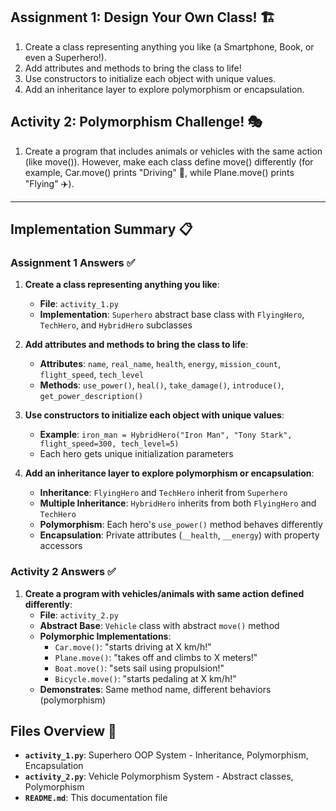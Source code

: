 ## Assignment 1: Design Your Own Class! 🏗️

1. Create a class representing anything you like (a Smartphone, Book, or even a
   Superhero!).
2. Add attributes and methods to bring the class to life!
3. Use constructors to initialize each object with unique values.
4. Add an inheritance layer to explore polymorphism or encapsulation.

## Activity 2: Polymorphism Challenge! 🎭

1. Create a program that includes animals or vehicles with the same action (like
   move()). However, make each class define move() differently (for example,
   Car.move() prints "Driving" 🚗, while Plane.move() prints "Flying" ✈️).

---

## Implementation Summary 📋

### Assignment 1 Answers ✅

1. **Create a class representing anything you like**:
   - **File**: `activity_1.py`
   - **Implementation**: `Superhero` abstract base class with `FlyingHero`,
     `TechHero`, and `HybridHero` subclasses

2. **Add attributes and methods to bring the class to life**:
   - **Attributes**: `name`, `real_name`, `health`, `energy`, `mission_count`,
     `flight_speed`, `tech_level`
   - **Methods**: `use_power()`, `heal()`, `take_damage()`, `introduce()`,
     `get_power_description()`

3. **Use constructors to initialize each object with unique values**:
   - **Example**:
     `iron_man = HybridHero("Iron Man", "Tony Stark", flight_speed=300, tech_level=5)`
   - Each hero gets unique initialization parameters

4. **Add an inheritance layer to explore polymorphism or encapsulation**:
   - **Inheritance**: `FlyingHero` and `TechHero` inherit from `Superhero`
   - **Multiple Inheritance**: `HybridHero` inherits from both `FlyingHero` and
     `TechHero`
   - **Polymorphism**: Each hero's `use_power()` method behaves differently
   - **Encapsulation**: Private attributes (`__health`, `__energy`) with
     property accessors

### Activity 2 Answers ✅

1. **Create a program with vehicles/animals with same action defined
   differently**:
   - **File**: `activity_2.py`
   - **Abstract Base**: `Vehicle` class with abstract `move()` method
   - **Polymorphic Implementations**:
     - `Car.move()`: "starts driving at X km/h!"
     - `Plane.move()`: "takes off and climbs to X meters!"
     - `Boat.move()`: "sets sail using propulsion!"
     - `Bicycle.move()`: "starts pedaling at X km/h!"
   - **Demonstrates**: Same method name, different behaviors (polymorphism)

## Files Overview 📁

- **`activity_1.py`**: Superhero OOP System - Inheritance, Polymorphism,
  Encapsulation
- **`activity_2.py`**: Vehicle Polymorphism System - Abstract classes,
  Polymorphism
- **`README.md`**: This documentation file
